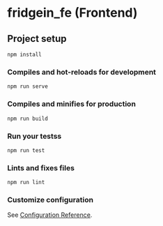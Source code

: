 # fridgein_fe (Frontend)

## Project setup
```
npm install
```

### Compiles and hot-reloads for development
```
npm run serve
```

### Compiles and minifies for production
```
npm run build
```

### Run your testss
```
npm run test
```

### Lints and fixes files
```
npm run lint
```

### Customize configuration
See [Configuration Reference](https://cli.vuejs.org/config/).
